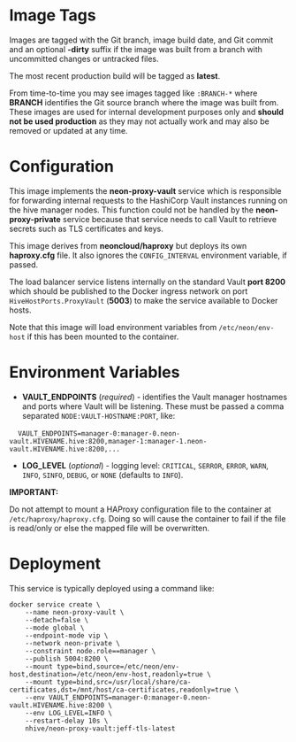 # Image Tags

Images are tagged with the Git branch, image build date, and Git commit and an optional **-dirty** suffix if the image was built from a branch with uncommitted changes or untracked files.

The most recent production build will be tagged as **latest**.

From time-to-time you may see images tagged like `:BRANCH-*` where **BRANCH** identifies the Git source branch where the image was built from.  These images are used for internal development purposes only and **should not be used production** as they may not actually work and may also be removed or updated at any time.

# Configuration

This image implements the **neon-proxy-vault** service which is responsible for forwarding internal requests to the HashiCorp Vault instances running on the hive manager nodes.  This function could not be handled by the **neon-proxy-private** service because that service needs to call Vault to retrieve secrets such as TLS certificates and keys. 

This image derives from **neoncloud/haproxy** but deploys its own **haproxy.cfg** file.  It also ignores the `CONFIG_INTERVAL` environment variable, if passed.

The load balancer service listens internally on the standard Vault **port 8200** which should be published to the Docker ingress network on port `HiveHostPorts.ProxyVault` (**5003**) to make the service available to Docker hosts.

Note that this image will load environment variables from `/etc/neon/env-host` if this has been mounted to the container.

# Environment Variables

* **VAULT_ENDPOINTS** (*required*) - identifies the Vault manager hostnames and ports where Vault will be listening.  These must be passed a comma separated `NODE:VAULT-HOSTNAME:PORT`, like:

&nbsp;&nbsp;&nbsp;&nbsp;`VAULT_ENDPOINTS=manager-0:manager-0.neon-vault.HIVENAME.hive:8200,manager-1:manager-1.neon-vault.HIVENAME.hive:8200,...`

* **LOG_LEVEL** (*optional*) - logging level: `CRITICAL`, `SERROR`, `ERROR`, `WARN`, `INFO`, `SINFO`, `DEBUG`, or `NONE` (defaults to `INFO`).

**IMPORTANT:** 

Do not attempt to mount a HAProxy configuration file to the container at `/etc/haproxy/haproxy.cfg`.  Doing so will cause the container to fail if the file is read/only or else the mapped file will be overwritten.

# Deployment

This service is typically deployed using a command like:

```
docker service create \
    --name neon-proxy-vault \
    --detach=false \
    --mode global \
    --endpoint-mode vip \
    --network neon-private \
    --constraint node.role==manager \
    --publish 5004:8200 \
    --mount type=bind,source=/etc/neon/env-host,destination=/etc/neon/env-host,readonly=true \
    --mount type=bind,src=/usr/local/share/ca-certificates,dst=/mnt/host/ca-certificates,readonly=true \
    --env VAULT_ENDPOINTS=manager-0:manager-0.neon-vault.HIVENAME.hive:8200 \
    --env LOG_LEVEL=INFO \
    --restart-delay 10s \
    nhive/neon-proxy-vault:jeff-tls-latest
```
